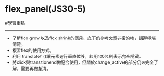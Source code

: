 # flex_panel(JS30-5)

#學習重點
***
+ 了解flex grow 以及flex shrink的應用，底下的參考文章非常的棒，講得極端清楚。
+ 複習flex的使用方式。
+ 利用 translateY ()讓元素進行垂直位移，若用100%則表示完全隱藏。
+ 將click與transitionend做配合使用，但關於change_active的部分仍未完全了解，需要再做釐清。
